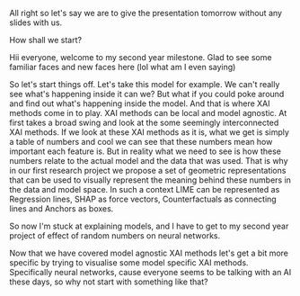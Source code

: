All right so let's say we are to give the presentation tomorrow without any slides with us.

How shall we start? 

Hii everyone, welcome to my second year milestone. Glad to see some familiar faces and new faces here (lol what am I even saying)

So let's start things off. Let's take this model for example. We can't really see what's happening inside it can we? But what if you could poke around and find out what's happening inside the model. And that is where XAI methods come in to play. XAI methods can be local and model agnostic. At first takes a broad swing and look at the some seemingly interconnected XAI methods. If we look at these XAI methods as it is, what we get is simply a table of numbers and cool we can see that these numbers mean how important each feature is. But in reality what we need to see is how these numbers relate to the actual model and the data that was used. That is why in our first research project we propose a set of geometric representations that can be used to visually represent the meaning behind these numbers in the data and model space. In such a context LIME can be represented as Regression lines, SHAP as force vectors, Counterfactuals as connecting lines and Anchors as boxes. 
<!-- Now remember how XAI methods are model agnostic. Let's get a bit more specific about things. Let's get into neural networks. -->
So now I'm stuck at explaining models, and I have to get to my second year project of effect of random numbers on neural networks. 

Now that we have covered model agnostic XAI methods let's get a bit more specific by trying to visualise some model specific XAI methods. Specifically neural networks, cause everyone seems to be talking with an AI these days, so why not start with something like that?


